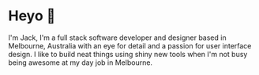 # Heyo 👋

I'm Jack, I'm a full stack software developer and designer based in Melbourne,
Australia with an eye for detail and a passion for user interface design. I like
to build neat things using shiny new tools when I'm not busy being awesome at my
day job in Melbourne.
